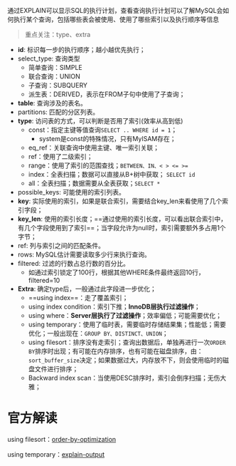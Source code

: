 通过EXPLAIN可以显示SQL的执行计划，查看查询执行计划可以了解MySQL会如何执行某个查询，包括哪些表会被使用、使用了哪些索引以及执行顺序等信息
>重点关注：type、extra

- **id**: 标识每一步的执行顺序；越小越优先执行；
- select_type: 查询类型
	- 简单查询：SIMPLE
	- 联合查询：UNION
	- 子查询：SUBQUERY
	- 派生表：DERIVED，表示在FROM子句中使用了子查询；
- **table**: 查询涉及的表名。
- partitions: 匹配的分区列表。
- **type**: 访问表的方式，可以判断是否用了索引(效率从高到低)
	- const：指定主键等值查询`SELECT .. WHERE id = 1`；
		- system是const的特殊情况，只有MyISAM存在；
	- eq_ref：关联查询中使用主键、唯一索引关联；
	- ref：使用了二级索引；
	- range：使用了索引的范围查找；`BETWEEN、IN、< > <= >=`
	- index：全表扫描；数据可以直接从B+树中获取；
		`SELECT id`
	- all：全表扫描；数据需要从全表获取；`SELECT *`
- possible_keys: 可能使用的索引列表。
- **key**: 实际使用的索引，如果是联合索引，需要结合key_len来看使用了几个索引字段；
- **key_len**: 使用的索引长度；==通过使用的索引长度，可以看出联合索引中，有几个字段使用到了索引==；当字段允许为null时，索引需要额外多占用1个字节；
- ref: 列与索引之间的匹配条件。
- rows: MySQL估计需要读取多少行来执行查询。
- filtered: 过滤的行数占总行数的百分比。
  - 如通过索引锁定了100行，根据其他WHERE条件最终返回10行，filtered=10
- **Extra**: 确定type后，一般通过此字段进一步优化；
	- ==using index==：走了覆盖索引；
	- using index condition：索引下推；**InnoDB层执行过滤操作**；
	- using where：**Server层执行了过滤操作**；效率偏低；可能需要优化；
	- using temporary：使用了临时表，需要临时存储结果集；性能低；需要优化；一般出现在：`GROUP BY、DISTINCT、UNION`；
	- using filesort：排序没有走索引；查询出数据后，单独再进行一次`ORDER BY`排序时出现；有可能在内存排序，也有可能在磁盘排序，由：`sort_buffer_size`决定；如果数据过大，内存放不下，则会使用临时的磁盘文件进行排序；
	- Backward index scan：当使用DESC排序时，索引会倒序扫描；无伤大雅；

# 官方解读

using filesort：[order-by-optimization](https://dev.mysql.com/doc/refman/8.0/en/order-by-optimization.html)

using temporary：[explain-output](https://dev.mysql.com/doc/refman/8.0/en/explain-output.html)